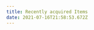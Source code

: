 ```yaml
---
title: Recently acquired Items
date: 2021-07-16T21:58:53.672Z
---
```


<link rel="stylesheet" href="//cdn.jsdelivr.net/gh/dmhendricks/bootstrap-grid-css@4.1.3/dist/css/bootstrap-grid.min.css" />

<style>
	 #text-book-jacket>img{
		 height:15rem;
	 }
     .jacket-title{
         padding:0;
         bottom:auto;
     }
     .col-4{
         margin-top:0.5rem;         
     }
</style>

<script>

  $(function(){   
      	$.ajax({
           url: 'https://penroselib-php.herokuapp.com/newitem/newbooklist_jsonfeed.php',
           type: 'GET',
           dataType: 'json',
	       cache:false,
 	}).done(function( bibarray ) {
            $.each(bibarray, function(key,value) {
             var display1='<div class="col-4"><div class="card medium"><div id="text-book-jacket"> <img src="https://images.btol.com/ContentCafe/Jacket.aspx?UserID=WHTM43002&amp;Password=CC69392&amp;Return=T&amp;Type=M&amp;Value='+ value.isbn +'" alt="image for book cover"></div><div class="jacket-title"><a href="http://sherlock.whitman.edu/primo_library/libweb/action/dlSearch.do?institution=WHITC&amp;vid=WHITC&amp;tab=default_tab&amp;mode=Basic&amp;group=GUEST&amp;onCampus=true&amp;displayMode=full&amp;displayField=all&amp;search_scope=whitc_alma&amp;query=any,contains,'+value.id +'">'+ value.title +'/'+ value.author +'</a></div></div></div>';
             $( "#results" ).append( display1 );
            }); 
	 });
  });
</script>
<div class="bootstrap-wrapper">
<div class="container">
    <div class="row" id="results">
	</div>
</div>
</div>